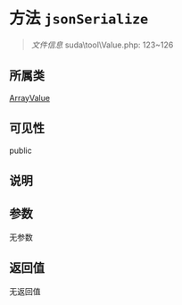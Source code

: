 # 方法 `jsonSerialize`

> *文件信息* suda\tool\Value.php: 123~126

## 所属类 

[ArrayValue](../ArrayValue.md)

## 可见性

public

## 说明



## 参数


无参数


## 返回值

无返回值
